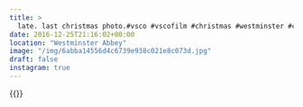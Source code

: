 ```yaml
---
title: >
  late. last christmas photo.#vsco #vscofilm #christmas #westminster #city #london
date: 2016-12-25T21:16:02+00:00
location: "Westminster Abbey"
image: "/img/6abba14556d4c6739e938c021e8c073d.jpg"
draft: false
instagram: true
---
```


{{<photo src="/img/6abba14556d4c6739e938c021e8c073d.jpg">}}
